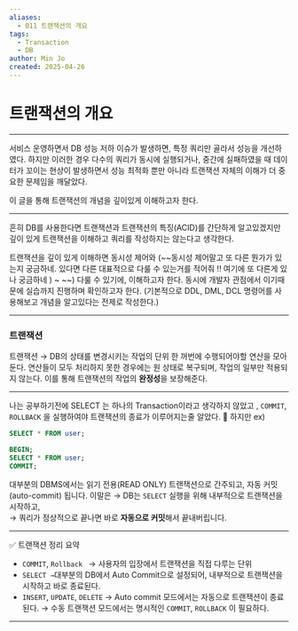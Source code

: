 ```yaml
---
aliases:
  - 011 트랜잭션의 개요
tags:
  - Transaction
  - DB
author: Min Jo
created: 2025-04-26
---
```


# 트랜잭션의 개요 
---

서비스 운영하면서 DB 성능 저하 이슈가 발생하면, 특정 쿼리만 골라서 성능을 개선하였다.
하지만 이러한 경우 다수의 쿼리가 동시에 실행되거나, 중간에 실패하였을 때 데이터가 꼬이는 현상이 발생하면서 성능 최적화 뿐만 아니라 트랜잭션 자체의 이해가 더 중요한 문제임을 깨달았다.

이 글을 통해 트랜잭션의 개념을 깊이있게 이해하고자 한다.

---

흔히 DB를 사용한다면 트랜잭션과 트랜잭션의 특징(ACID)를 간단하게 알고있겠지만 
깊이 있게 트랜잭션을 이해하고 쿼리를 작성하지는 않는다고 생각한다.

트랜잭션을 깊이 있게 이해하면 동시성 제어와 (~~동시성 제어말고 또 다른 뭔가가 있는지 궁금하네. 있다면 다른 대표적으로 다룰 수 있는거를 적어줘 !! 여기에 또 다른게 있나 궁금하네 )  ~ ~~)
다룰 수 있기에, 이해하고자 한다. 동시에 개발자 관점에서 이기때문에 실습까지 진행하며 확인하고자 한다.  (기본적으로 DDL, DML, DCL 명령어를 사용해보고 개념을 알고있다는 전제로 작성한다.)

---

### 트랜잭션 

트랜잭션 → DB의 상태를 변경시키는 작업의 단위 
한 꺼번에 수행되어야할 연산을 모아둔다.
연산들이 모두 처리하지 못한 경우에는 원 상태로 복구되며, 작업의 일부만 적용되지 않는다. 
이를 통해 트랜잭션의 작업의 **완정성**을 보장해준다.

---

나는 공부하기전에 SELECT 는 하나의 Transaction이라고 생각하지 않았고 , `COMMIT`, `ROLLBACK` 을 실행하여야 트랜잭션의 종료가 이루어지는줄 알았다. 
하지만 
ex) 

```sql
SELECT * FROM user; 
```

```sql 
BEGIN;
SELECT * FROM user;
COMMIT;
```


대부분의 DBMS에서는 읽기 전용(READ ONLY) 트랜잭션으로 간주되고, 자동 커밋(auto-commit) 됩니다.  이말은 
→ DB는 `SELECT` 실행을 위해 내부적으로 트랜잭션을 시작하고,  
→ 쿼리가 정상적으로 끝나면 바로 **자동으로 커밋**해서 끝내버립니다.

----

✅ 트랜잭션 정리 요약
- `COMMIT`, `Rollback `
  → 사용자의 입장에서 트랜잭션을 직접 다루는 단위
- `SELECT
  →`대부분의 DB에서 Auto Commit으로 설정되어, 내부적으로 트랜잭션을 시작하고 바로 종료된다. 
- `INSERT`, `UPDATE`, `DELETE` 
   → Auto commit 모드에서는 자동으로 트랜잭션이 종료된다.
   → 수동 트랜잭션 모드에서는 명시적인  `COMMIT`, `ROLLBACK` 이 필요하다.
---


